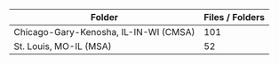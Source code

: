 | Folder                                |   Files / Folders |
|---------------------------------------|-------------------|
| Chicago-Gary-Kenosha, IL-IN-WI (CMSA) |               101 |
| St. Louis, MO-IL (MSA)                |                52 |